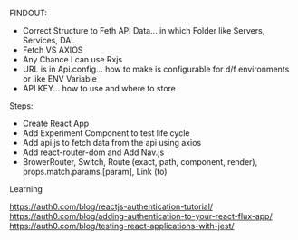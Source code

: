 
FINDOUT:
 - Correct Structure to Feth API Data... in which Folder like Servers, Services, DAL
 - Fetch VS AXIOS
 - Any Chance I can use Rxjs
 - URL is in Api.config... how to make is configurable for d/f environments or like ENV Variable
 - API KEY... how to use and where to store


Steps: 
 - Create React App
 - Add Experiment Component to test life cycle
 - Add api.js to fetch data from the api using axios 
 - Add react-router-dom and Add Nav.js
 - BrowerRouter, Switch, Route (exact, path, component, render), props.match.params.[param], Link (to)
 



Learning


https://auth0.com/blog/reactjs-authentication-tutorial/
https://auth0.com/blog/adding-authentication-to-your-react-flux-app/
https://auth0.com/blog/testing-react-applications-with-jest/